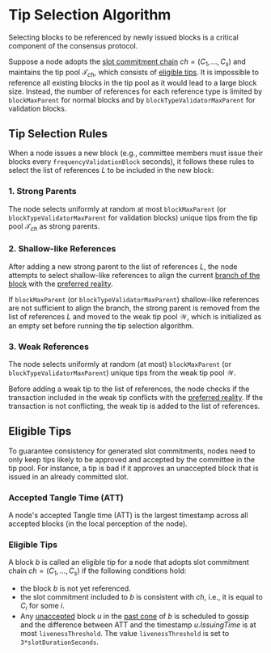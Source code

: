 # Tip Selection Algorithm

Selecting blocks to be referenced by newly issued blocks is a critical component of the consensus protocol.

Suppose a node adopts the [slot commitment chain](introduction.md#slot-commitment-chains) $ch=(C_1,\ldots,C_s)$ and maintains the tip pool $\mathcal{T}_{ch}$, which consists of [eligible tips](#eligible-tips). It is impossible to reference all existing blocks in the tip pool as it would lead to a large block size. Instead, the number of references for each reference type is limited by `blockMaxParent` for normal blocks and by `blockTypeValidatorMaxParent` for validation blocks.

## Tip Selection Rules

When a node issues a new block (e.g., committee members must issue their blocks every `frequencyValidationBlock` seconds), it follows these rules to select the list of references $L$ to be included in the new block:

### 1. Strong Parents

The node selects uniformly at random at most `blockMaxParent` (or `blockTypeValidatorMaxParent` for validation blocks) unique tips from the tip pool $\mathcal{T}_{ch}$ as strong parents.

### 2. Shallow-like References

After adding a new strong parent to the list of references $L$, the node attempts to select shallow-like references to align the current [branch of the block](relevant-algorithms.md#algorithm-to-compute-a-blocks-branch) with the [preferred reality](relevant-algorithms.md#algorithm-to-compute-the-preferred-reality).

If `blockMaxParent` (or `blockTypeValidatorMaxParent`) shallow-like references are not sufficient to align the branch, the strong parent is removed from the list of references $L$ and moved to the weak tip pool $\mathcal{W}$, which is initialized as an empty set before running the tip selection algorithm.

### 3. Weak References

The node selects uniformly at random (at most) `blockMaxParent` (or `blockTypeValidatorMaxParent`) unique tips from the weak tip pool $\mathcal{W}$.

Before adding a weak tip to the list of references, the node checks if the transaction included in the weak tip conflicts with the [preferred reality](relevant-algorithms.md#algorithm-to-compute-the-preferred-reality). If the transaction is not conflicting, the weak tip is added to the list of references.

## Eligible Tips

To guarantee consistency for generated slot commitments, nodes need to only keep tips likely to be approved and accepted by the committee in the tip pool. For instance, a tip is bad if it approves an unaccepted block that is issued in an already committed slot.

### Accepted Tangle Time (ATT)

A node's accepted Tangle time (ATT) is the largest timestamp across all accepted blocks (in the local perception of the node).

### Eligible Tips

A block $b$ is called an eligible tip for a node that adopts slot commitment chain $ch=(C_1,\ldots,C_s)$ if the following conditions hold:

- the block $b$ is not yet referenced.
- the slot commitment included to $b$ is consistent with $ch$, i.e., it is equal to $C_i$ for some $i$.
- Any [unaccepted](consensus-flags.md#acceptance-flag) block $u$ in the [past cone](preliminaries.md#past-cone-of-a-block) of $b$ is scheduled to gossip and the difference between ATT and the timestamp $u.IssuingTime$ is at most `livenessThreshold`. The value `livenessThreshold` is set to `3*slotDurationSeconds`.
